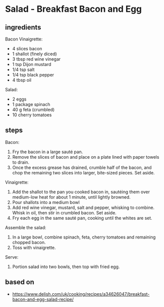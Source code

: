 # Salad - Breakfast Bacon and Egg

## ingredients

Bacon Vinaigrette:

- 4 slices bacon
- 1 shallot (finely diced)
- 3 tbsp red wine vinegar
- 1 tsp Dijon mustard
- 1/4 tsp salt
- 1/4 tsp black pepper
- 4 tbsp oil

Salad:

- 2 eggs
- 1 package spinach
- 40 g feta (crumbled)
- 10 cherry tomatoes

## steps

Bacon:

1. Fry the bacon in a large sauté pan.
2. Remove the slices of bacon and place on a plate lined with paper towels to drain.
3. Once the excess grease has drained, crumble half of the bacon, and chop the remaining two slices into larger, bite-sized pieces. Set aside.

Vinaigrette:

1.  Add the shallot to the pan you cooked bacon in, sautéing them over medium-low heat for about 1 minute, until lightly browned.
2.  Pour shallots into a medium bowl
3.  Add red wine vinegar, mustard, salt and pepper, whisking to combine. Whisk in oil, then stir in crumbled bacon. Set aside.
4. Fry each egg in the same sauté pan, cooking until the whites are set.

Assemble the salad:

1. In a large bowl, combine spinach, feta, cherry tomatoes and remaining chopped bacon.
2. Toss with vinaigrette.

Serve:

1. Portion salad into two bowls, then top with fried egg.

## based on

- https://www.delish.com/uk/cooking/recipes/a34626047/breakfast-bacon-and-egg-salad-recipe/
